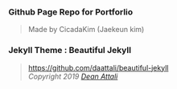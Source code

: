 ### Github Page Repo for Portforlio 
> Made by CicadaKim (Jaekeun kim)



### Jekyll Theme : Beautiful Jekyll
> https://github.com/daattali/beautiful-jekyll  
> *Copyright 2019 [Dean Attali](https://deanattali.com)*

